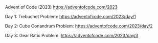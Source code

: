 Advent of Code (2023) 
https://adventofcode.com/2023

Day 1: Trebuchet
Problem: https://adventofcode.com/2023/day/1

Day 2: Cube Conandrum
Problem: https://adventofcode.com/2023/day/2

Day 3: Gear Ratio
Problem: https://adventofcode.com/2023/day/3
